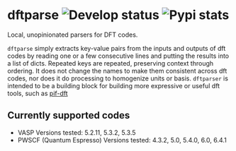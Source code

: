 # dftparse ![Develop status](https://travis-ci.org/CitrineInformatics/dftparse.svg?branch=develop) ![Pypi stats](https://img.shields.io/pypi/v/dftparse.svg)

Local, unopinionated parsers for DFT codes.

`dftparse` simply extracts key-value pairs from the inputs and outputs of dft codes by reading one or a few consecutive lines and putting the results into a list of dicts.
Repeated keys are repeated, preserving context through ordering.
It does not change the names to make them consistent across dft codes, nor does it do processing to homogenize units or basis.
`dftparser` is intended to be a building block for building more expressive or useful dft tools, such as [pif-dft](https://github.com/CitrineInformatics/pif-dft)

## Currently supported codes
 - VASP
   Versions tested: 5.2.11, 5.3.2, 5.3.5
 - PWSCF (Quantum Espresso)
   Versions tested: 4.3.2, 5.0, 5.4.0, 6.0, 6.4.1
